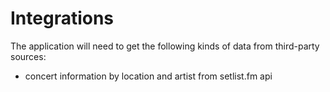 # Integrations

The application will need to get the following kinds of
data from third-party sources:

* concert information by location and artist from setlist.fm api
